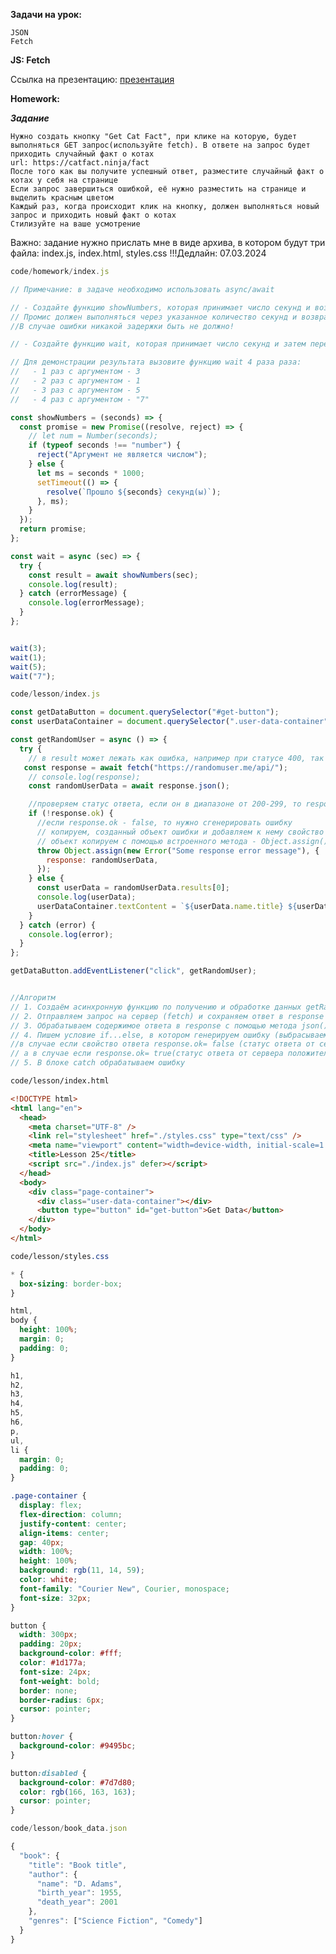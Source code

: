 **Задачи на урок:**

    JSON
    Fetch

**JS: Fetch**

Ссылка на презентацию: [презентация](https://github.com/ait-tr/cohort37.1/blob/main/front_end/lesson_25/JS_Fetch.pdf)

**Homework:**

_**Задание**_

    Нужно создать кнопку "Get Cat Fact", при клике на которую, будет выполняться GET запрос(используйте fetch). В ответе на запрос будет приходить случайный факт о котах
    url: https://catfact.ninja/fact
    После того как вы получите успешный ответ, разместите случайный факт о котах у себя на странице
    Если запрос завершиться ошибкой, её нужно разместить на странице и выделить красным цветом
    Каждый раз, когда происходит клик на кнопку, должен выполняться новый запрос и приходить новый факт о котах
    Стилизуйте на ваше усмотрение

Важно: задание нужно прислать мне в виде архива, в котором будут три файла: index.js, index.html, styles.css
!!!Дедлайн: 07.03.2024

```js
code/homework/index.js

// Примечание: в задаче необходимо использовать async/await

// - Создайте функцию showNumbers, которая принимает число секунд и возвращает промис.
// Промис должен выполняться через указанное количество секунд и возвращать сообщение "Прошло {seconds} секунд(ы)". Если аргумент не является числом, промис должен быть отклонен с текстом ошибки "Аргумент не является числом".
//В случае ошибки никакой задержки быть не должно!

// - Создайте функцию wait, которая принимает число секунд и затем передаёт его в вызов функции showNumbers. Результат выполнения промиса должен выводиться в консоль

// Для демонстрации результата вызовите функцию wait 4 раза раза:
//   - 1 раз с аргументом - 3
//   - 2 раз с аргументом - 1
//   - 3 раз с аргументом - 5
//   - 4 раз с аргументом - "7"

const showNumbers = (seconds) => {
  const promise = new Promise((resolve, reject) => {
    // let num = Number(seconds);
    if (typeof seconds !== "number") {
      reject("Аргумент не является числом");
    } else {
      let ms = seconds * 1000;
      setTimeout(() => {
        resolve(`Прошло ${seconds} секунд(ы)`);
      }, ms);
    }
  });
  return promise;
};

const wait = async (sec) => {
  try {
    const result = await showNumbers(sec);
    console.log(result);
  } catch (errorMessage) {
    console.log(errorMessage);
  }
};


wait(3);
wait(1);
wait(5);
wait("7");
```


```js
code/lesson/index.js

const getDataButton = document.querySelector("#get-button");
const userDataContainer = document.querySelector(".user-data-container");

const getRandomUser = async () => {
  try {
    // в result может лежать как ошибка, например при статусе 400, так и ожидаемые данные при 200
   const response = await fetch("https://randomuser.me/api/");
    // console.log(response);
    const randomUserData = await response.json();

    //проверяем статус ответа, если он в диапазоне от 200-299, то response.ok вернёт true
    if (!response.ok) {
      //если response.ok - false, то нужно сгенерировать ошибку
      // копируем, созданный объект ошибки и добавляем к нему свойство со значением response: randomUserData
      // объект копируем с помощью встроенного метода - Object.assign()
      throw Object.assign(new Error("Some response error message"), {
        response: randomUserData,
      });
    } else {
      const userData = randomUserData.results[0];
      console.log(userData);
      userDataContainer.textContent = `${userData.name.title} ${userData.name.first} ${userData.name.last}, email: ${userData.email}`;
    }
  } catch (error) {
    console.log(error);
  }
};

getDataButton.addEventListener("click", getRandomUser);


//Алгоритм
// 1. Создаём асинхронную функцию по получению и обработке данных getRandomUser
// 2. Отправляем запрос на сервер (fetch) и сохраняем ответ в response
// 3. Обрабатываем содержимое ответа в response с помощью метода json() и получаем результат randomUserData в виде объекта JS
// 4. Пишем условие if...else, в котором генерируем ошибку (выбрасываем),
//в случае если свойство ответа response.ok= false (статус ответа от сервера неудачный 400, 500 и т.д.)
// а в случае если response.ok= true(статус ответа от сервера положительный 200-299) обрабатываем необходимые данные
// 5. В блоке catch обрабатываем ошибку
```


```html
code/lesson/index.html

<!DOCTYPE html>
<html lang="en">
  <head>
    <meta charset="UTF-8" />
    <link rel="stylesheet" href="./styles.css" type="text/css" />
    <meta name="viewport" content="width=device-width, initial-scale=1.0" />
    <title>Lesson 25</title>
    <script src="./index.js" defer></script>
  </head>
  <body>
    <div class="page-container">
      <div class="user-data-container"></div>
      <button type="button" id="get-button">Get Data</button>
    </div>
  </body>
</html>
```

```css
code/lesson/styles.css

* {
  box-sizing: border-box;
}

html,
body {
  height: 100%;
  margin: 0;
  padding: 0;
}

h1,
h2,
h3,
h4,
h5,
h6,
p,
ul,
li {
  margin: 0;
  padding: 0;
}

.page-container {
  display: flex;
  flex-direction: column;
  justify-content: center;
  align-items: center;
  gap: 40px;
  width: 100%;
  height: 100%;
  background: rgb(11, 14, 59);
  color: white;
  font-family: "Courier New", Courier, monospace;
  font-size: 32px;
}

button {
  width: 300px;
  padding: 20px;
  background-color: #fff;
  color: #1d177a;
  font-size: 24px;
  font-weight: bold;
  border: none;
  border-radius: 6px;
  cursor: pointer;
}

button:hover {
  background-color: #9495bc;
}

button:disabled {
  background-color: #7d7d80;
  color: rgb(166, 163, 163);
  cursor: pointer;
}
```


```js
code/lesson/book_data.json

{
  "book": {
    "title": "Book title",
    "author": {
      "name": "D. Adams",
      "birth_year": 1955,
      "death_year": 2001
    },
    "genres": ["Science Fiction", "Comedy"]
  }
}
```

